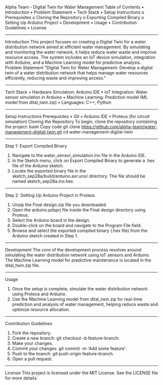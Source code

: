 Alpha Team - Digital Twin for Water Management
Table of Contents
•	Introduction
•	Problem Statement
•	Tech Stack
•	Setup Instructions
o	Prerequisites
o	Cloning the Repository
o	Exporting Compiled Binary
o	Setting Up Arduino Project
•	Development
•	Usage
•	Contribution Guidelines
•	License
________________________________________
Introduction
This project focuses on creating a Digital Twin for a water distribution network aimed at efficient water management. By simulating and monitoring the water network, it helps reduce water waste and improve resource access. The system includes an IoT device simulation, integration with Arduino, and a Machine Learning model for predictive analysis.
Problem Statement
"Digital Twin for Water Management: Develop a digital twin of a water distribution network that helps manage water resources efficiently, reducing waste and improving access."
________________________________________
Tech Stack
•	Hardware Simulation: Arduino IDE
•	IoT Integration: Water sensor simulation in Arduino
•	Machine Learning: Prediction model (ML model from dital_twin.zip)
•	Languages: C++, Python
________________________________________
Setup Instructions
Prerequisites
•	Git
•	Arduino IDE
•	Proteus (for circuit simulation)
Cloning the Repository
To begin, clone the repository containing the project:
bash
Copy code
git clone https://github.com/alpha-team/water-management-digital-twin.git
cd water-management-digital-twin
________________________________________
Step 1: Export Compiled Binary
1.	Navigate to the water_sensor_simulation.ino file in the Arduino IDE.
2.	In the Sketch menu, click on Export Compiled Binary to generate a .hex file of the Arduino sketch.
3.	Locate the exported binary file in the sketch_sep28a/build/arduino.avr.uno/ directory. The file should be named sketch_sep28a.ino.hex.
________________________________________
Step 2: Setting Up Arduino Project in Proteus
1.	Unzip the Final design.zip file you downloaded.
2.	Open the arduino.pdsprj file inside the Final design directory using Proteus.
3.	Select the Arduino board in the design.
4.	Double-click on the board and navigate to the Program File field.
5.	Browse and select the exported compiled binary (.hex file) from the Arduino sketch created in Step 1.
________________________________________
Development
The core of the development process revolves around simulating the water distribution network using IoT sensors and Arduino. The Machine Learning model for predictive maintenance is located in the dital_twin.zip file.
________________________________________
Usage
1.	Once the setup is complete, simulate the water distribution network using Proteus and Arduino.
2.	Use the Machine Learning model from dital_twin.zip for real-time prediction and analysis of water management, helping reduce waste and optimize resource allocation.
________________________________________
Contribution Guidelines
1.	Fork the repository.
2.	Create a new branch: git checkout -b feature-branch.
3.	Make your changes.
4.	Commit your changes: git commit -m 'Add some feature'.
5.	Push to the branch: git push origin feature-branch.
6.	Open a pull request.
________________________________________
License
This project is licensed under the MIT License. See the LICENSE file for more details.


